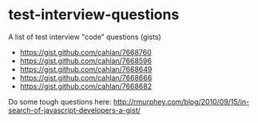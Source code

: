 test-interview-questions
========================

A list of test interview "code" questions (gists)

* https://gist.github.com/cahlan/7668760
* https://gist.github.com/cahlan/7668596
* https://gist.github.com/cahlan/7668649
* https://gist.github.com/cahlan/7668666
* https://gist.github.com/cahlan/7668682

Do some tough questions here: http://rmurphey.com/blog/2010/09/15/in-search-of-javascript-developers-a-gist/
